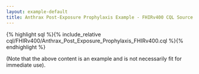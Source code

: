 ```yaml
---
layout: example-default
title: Anthrax Post-Exposure Prophylaxis Example - FHIRv400 CQL Source
---
```


{% highlight sql %}{% include_relative cql/FHIRv400/Anthrax_Post_Exposure_Prophylaxis_FHIRv400.cql %}{% endhighlight %}

(Note that the above content is an example and is not necessarily fit for immediate use).
